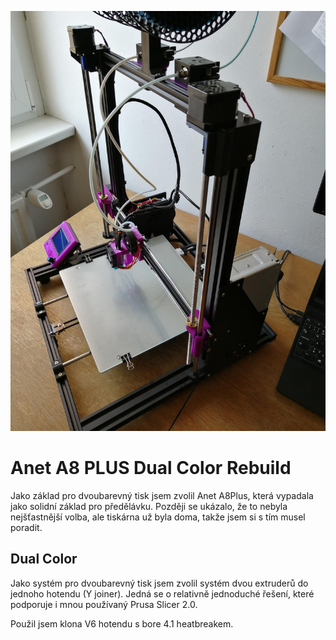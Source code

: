 ![PT Anet A8Plus Dual Color](https://github.com/PavelTajdus/Anet-A8-PLUS-Dual-Color-Rebuild/blob/master/Images/cela.jpg?raw=true)

# Anet A8 PLUS Dual Color Rebuild

Jako základ pro dvoubarevný tisk jsem zvolil Anet A8Plus, která vypadala jako solidní základ pro předělávku. Později se ukázalo, že to nebyla nejšťastnější volba, ale tiskárna už byla doma, takže jsem si s tím musel poradit.

## Dual Color

Jako systém pro dvoubarevný tisk jsem zvolil systém dvou extruderů do jednoho hotendu (Y joiner). Jedná se o relativně jednoduché řešení, které podporuje i mnou používaný Prusa Slicer 2.0.

Použil jsem klona V6 hotendu s bore 4.1 heatbreakem.